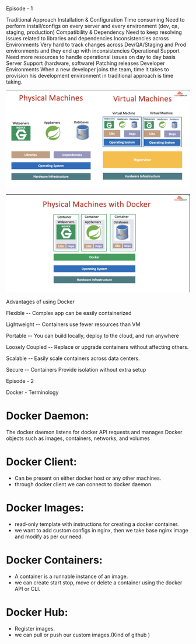 Episode - 1

Traditional Approach 
Installation & Configuration 
    Time consuming
    Need to perform install/configs on every server and every environment (dev, qa, staging, production)
Compatibility & Dependency
    Need to keep resolving issues related to libraries and dependencies
Inconsistencies across Environments
    Very hard to track changes across Dev/QA/Staging and Prod environments and they end up with inconsistencies 
Operational Support
    Need more resources to handle operational issues on day to day basis
        Server Support (hardware, software) Patching releases
Developer Environments
    When a new developer joins the team, time it takes to provision his development environment in traditional approach is time taking.


![Physical Machine](image.png)

![Physical Machine with Docker](image-1.png)

Advantages of using Docker

Flexible -- Complex app can be easily containerized

Lightweight -- Containers use fewer resources than VM

Portable -- You can build locally, deploy to the cloud, and run anywhere

Loosely Coupled -- Replace or upgrade containers without affecting others.

Scalable -- Easily scale containers across data centers.

Secure -- Containers Provide isolation without extra setup 

Episode - 2

Docker - Terminology

# Docker Daemon:
The docker daemon listens for docker API requests and manages Docker objects such as images, containers, networks, and volumes

# Docker Client:
 - Can be present on either docker host or any other machines.
 - through docker client we can connect to docker daemon.

# Docker Images:
 - read-only template with instructions for creating a docker container.
 - we want to add custom configs in nginx, then we take base nginx image and modify as per our need. 

# Docker Containers:
 - A container is a runnable instance of an image.
 - we can create start stop, move or delete a container using the docker API or CLI.

# Docker Hub:
 - Register images.
 - we can pull or push our custom images.(Kind of github )